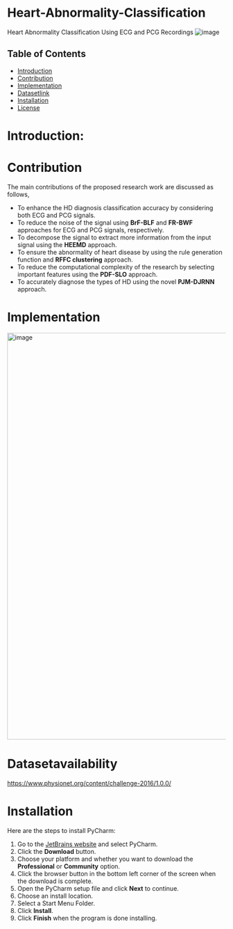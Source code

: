 # Heart-Abnormality-Classification
Heart Abnormality Classification Using ECG and PCG Recordings 
![image](https://github.com/user-attachments/assets/fac75b7e-98f8-4e56-8a5c-08735a7f06bb)

## Table of Contents

- [Introduction](#introduction)
- [Contribution](#contribution)
- [Implementation](#Implementation)
- [Datasetlink](#Datasetavailability)
- [Installation](#installation)
- [License](#license)

# Introduction:                                                                                                                                                              
 
# Contribution 
The main contributions of the proposed research work are discussed as follows,

- To enhance the HD diagnosis classification accuracy by considering both ECG and PCG signals.  
- To reduce the noise of the signal using **BrF-BLF** and **FR-BWF** approaches for ECG and PCG signals, respectively.  
- To decompose the signal to extract more information from the input signal using the **HEEMD** approach.  
- To ensure the abnormality of heart disease by using the rule generation function and **RFFC clustering** approach.  
- To reduce the computational complexity of the research by selecting important features using the **PDF-SLO** approach.  
- To accurately diagnose the types of HD using the novel **PJM-DJRNN** approach.


# Implementation 

<img width="935" alt="image" src="https://github.com/user-attachments/assets/24c5dce4-68f7-4496-9472-5dee5e283847" />


# Datasetavailability

https://www.physionet.org/content/challenge-2016/1.0.0/



  
# Installation
Here are the steps to install PyCharm:  

1. Go to the [JetBrains website](https://www.jetbrains.com/pycharm/) and select PyCharm.  
2. Click the **Download** button.  
3. Choose your platform and whether you want to download the **Professional** or **Community** option.  
4. Click the browser button in the bottom left corner of the screen when the download is complete.  
5. Open the PyCharm setup file and click **Next** to continue.  
6. Choose an install location.  
7. Select a Start Menu Folder.  
8. Click **Install**.  
9. Click **Finish** when the program is done installing.  



